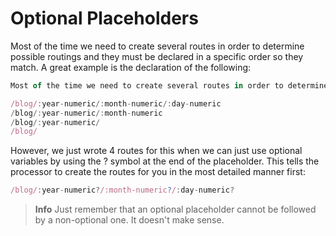 # Optional Placeholders

Most of the time we need to create several routes in order to determine possible routings and they must be declared in a specific order so they match. A great example is the declaration of the following:

```js
Most of the time we need to create several routes in order to determine possible routings and they must be declared in a specific order so they match. A great example is the declaration of the following:

/blog/:year-numeric/:month-numeric/:day-numeric
/blog/:year-numeric/:month-numeric
/blog/:year-numeric/
/blog/
```

However, we just wrote 4 routes for this when we can just use optional variables by using the ? symbol at the end of the placeholder. This tells the processor to create the routes for you in the most detailed manner first:

```js
/blog/:year-numeric?/:month-numeric?/:day-numeric?
```

> **Info** Just remember that an optional placeholder cannot be followed by a non-optional one. It doesn't make sense.


